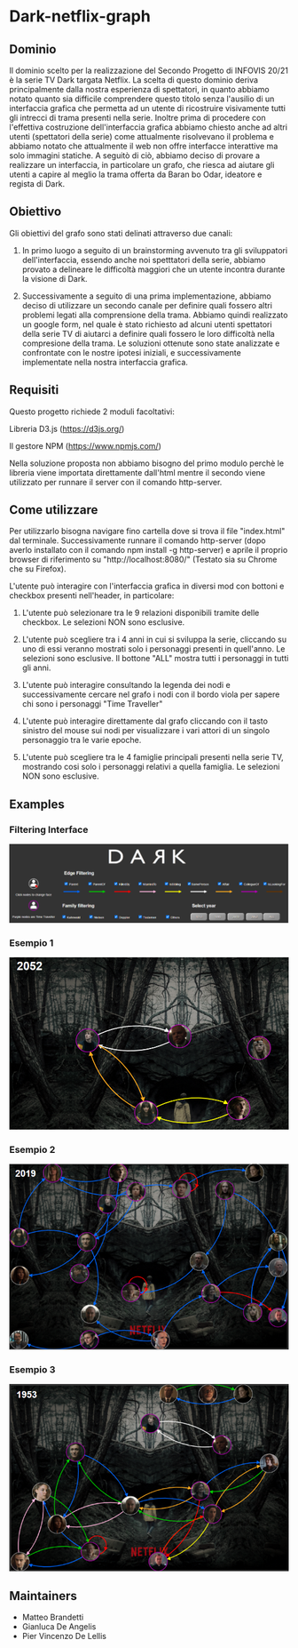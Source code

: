 # Dark-netflix-graph

Dominio
------------
Il dominio scelto per la realizzazione del Secondo Progetto di INFOVIS 20/21 è la serie TV Dark targata Netflix. La scelta di questo dominio deriva principalmente dalla nostra esperienza di spettatori, in quanto abbiamo notato quanto sia difficile comprendere questo titolo senza l'ausilio di un interfaccia grafica che permetta ad un utente di ricostruire visivamente tutti gli intrecci di trama presenti nella serie. Inoltre prima di procedere con l'effettiva costruzione dell'interfaccia grafica abbiamo chiesto anche  ad altri utenti (spettatori della serie) come attualmente risolvevano il problema e abbiamo notato che attualmente il web non offre interfacce interattive ma solo immagini statiche. A seguitò di ciò, abbiamo deciso di provare a realizzare un interfaccia, in particolare un grafo, che riesca ad aiutare gli utenti a capire al meglio la trama offerta da Baran bo Odar, ideatore e regista di Dark.


Obiettivo 
------------
Gli obiettivi del grafo sono stati delinati attraverso due canali: 
1. In primo luogo a seguito di un brainstorming avvenuto tra gli sviluppatori dell'interfaccia, essendo anche noi spetttatori della serie, abbiamo provato a delineare le difficoltà maggiori che un utente incontra durante la visione di Dark. 
 
2. Successivamente a seguito di una prima implementazione, abbiamo deciso di utilizzare un secondo canale per definire quali fossero altri problemi legati alla comprensione della trama. Abbiamo quindi realizzato un google form, nel quale è stato richiesto ad alcuni utenti spettatori della serie TV di aiutarci a definire quali fossero le loro difficoltà nella compresione della trama. Le soluzioni ottenute sono state analizzate e confrontate con le nostre ipotesi iniziali, e successivamente implementate nella nostra interfaccia grafica.
 
Requisiti
------------
Questo progetto richiede 2 moduli facoltativi:

Libreria D3.js (https://d3js.org/)

Il gestore NPM (https://www.npmjs.com/)

Nella soluzione proposta non abbiamo bisogno del primo modulo perchè le libreria viene importata direttamente dall'html
mentre il secondo viene utilizzato per runnare il server con il comando http-server. 

Come utilizzare
------------
Per utilizzarlo bisogna navigare fino cartella dove si trova il file "index.html" dal terminale. Successivamente runnare il comando http-server (dopo averlo installato con il comando npm install -g http-server) e aprile il proprio browser di riferimento su "http://localhost:8080/" (Testato sia su Chrome che su Firefox).

L'utente può interagire con l'interfaccia grafica in diversi mod con bottoni e checkbox presenti nell'header, in particolare:

1. L'utente può selezionare tra le 9 relazioni disponibili tramite delle checkbox. Le selezioni NON sono esclusive.

2. L'utente può scegliere tra i 4 anni in cui si sviluppa la serie, cliccando su uno di essi veranno mostrati solo i personaggi presenti in quell'anno. Le selezioni sono esclusive. Il bottone "ALL" mostra tutti i personaggi in tutti gli anni.

3. L'utente può interagire consultando la legenda dei nodi e successivamente cercare nel grafo i nodi con il bordo viola per sapere chi sono i personaggi "Time Traveller"
 
4. L'utente può interagire direttamente dal grafo cliccando con il tasto sinistro del mouse sui nodi per visualizzare i vari attori di un singolo personaggio tra le varie epoche.
 
5. L'utente può scegliere tra le 4 famiglie principali presenti nella serie TV, mostrando cosi solo i personaggi relativi a quella famiglia. Le selezioni NON sono esclusive.
 


Examples 
------------
### Filtering Interface 
![picture](legend.PNG)

### Esempio 1 
![picture](Esempio1.PNG)

### Esempio 2
![picture](Esempio2.PNG)

### Esempio 3 
![picture](Esempio3.PNG)


Maintainers
------------
- Matteo Brandetti
- Gianluca De Angelis
- Pier Vincenzo De Lellis
